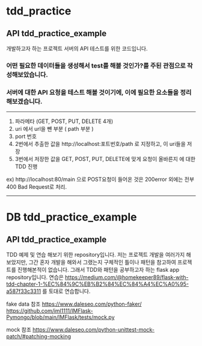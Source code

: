 # tdd_practice
## API tdd_practice_example
개발하고자 하는 프로젝트 서버의 API 테스트를 위한 코드입니다.
### 어떤 필요한 데이터들을 생성해서 test를 해볼 것인가?를 주된 관점으로 작성해보았습니다.
### 서버에 대한 API 요청을 테스트 해볼 것이기에, 이에 필요한 요소들을 정리해보겠습니다.
******************
1. 파라메타 (GET, POST, PUT, DELETE 4개)
2. uri 에서 url을 뺀 부분 ( path 부분 )
4. port 번호
3. 2번에서 추출한 값을 http://localhost:포트번호/path 로 지정하고, 이 uri들을 저장
5. 3번에서 저장한 값을 GET, POST, PUT, DELETE에 맞게 요청이 올바른지 에 대한 TDD 진행

ex) http://localhost:80/main 으로 POST요청이 들어온 것은 200error 외에는 전부 400 Bad Request로 처리.
******************




# DB tdd_practice_example




## API tdd_practice_example
TDD 예제 및 연습 해보기 위한 repository입니다.
저는 프로젝트 개발을 여러가지 해보았지만, 그간 혼자 개발을 해와서 그랬는지 구체적인 틀이나 패턴을 참고하여 프로젝트를 진행해본적이 없습니다. 그래서 TDD와 패턴을 공부하고자 하는 flask app repository입니다.
연습은 https://medium.com/@homekeeper89/flask-with-tdd-chapter-1-%EC%84%9C%EB%B2%84%EC%84%A4%EC%A0%95-a587f33c3311
를 토대로 연습합니다.

fake data 참조
https://www.daleseo.com/python-faker/
https://github.com/iml1111/IMFlask-Pymongo/blob/main/IMFlask/tests/mock.py

mock 참조 
https://www.daleseo.com/python-unittest-mock-patch/#patching-mocking

